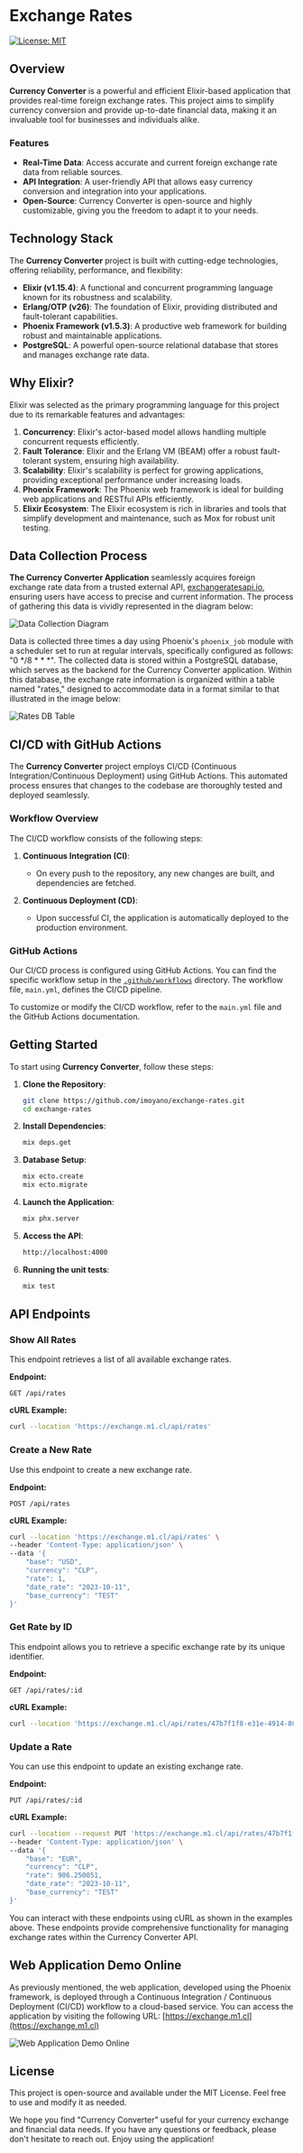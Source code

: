# Exchange Rates

[![License: MIT](https://img.shields.io/badge/License-MIT-yellow.svg)](https://opensource.org/licenses/MIT)

## Overview

**Currency Converter** is a powerful and efficient Elixir-based application that provides real-time foreign exchange rates. This project aims to simplify currency conversion and provide up-to-date financial data, making it an invaluable tool for businesses and individuals alike.

### Features

- **Real-Time Data**: Access accurate and current foreign exchange rate data from reliable sources.
- **API Integration**: A user-friendly API that allows easy currency conversion and integration into your applications.
- **Open-Source**: Currency Converter is open-source and highly customizable, giving you the freedom to adapt it to your needs.

## Technology Stack

The **Currency Converter** project is built with cutting-edge technologies, offering reliability, performance, and flexibility:

- **Elixir (v1.15.4)**: A functional and concurrent programming language known for its robustness and scalability.
- **Erlang/OTP (v26)**: The foundation of Elixir, providing distributed and fault-tolerant capabilities.
- **Phoenix Framework (v1.5.3)**: A productive web framework for building robust and maintainable applications.
- **PostgreSQL**: A powerful open-source relational database that stores and manages exchange rate data.

## Why Elixir?

Elixir was selected as the primary programming language for this project due to its remarkable features and advantages:

1. **Concurrency**: Elixir's actor-based model allows handling multiple concurrent requests efficiently.
2. **Fault Tolerance**: Elixir and the Erlang VM (BEAM) offer a robust fault-tolerant system, ensuring high availability.
3. **Scalability**: Elixir's scalability is perfect for growing applications, providing exceptional performance under increasing loads.
4. **Phoenix Framework**: The Phoenix web framework is ideal for building web applications and RESTful APIs efficiently.
5. **Elixir Ecosystem**: The Elixir ecosystem is rich in libraries and tools that simplify development and maintenance, such as Mox for robust unit testing.

## Data Collection Process

**The Currency Converter Application** seamlessly acquires foreign exchange rate data from a trusted external API, [exchangeratesapi.io](https://exchangeratesapi.io/), ensuring users have access to precise and current information. The process of gathering this data is vividly represented in the diagram below:

![Data Collection Diagram](https://exchange.m1.cl/images/currency_converter.png)

Data is collected three times a day using Phoenix's `phoenix_job` module with a scheduler set to run at regular intervals, specifically configured as follows: "0 */8 * * *". The collected data is stored within a PostgreSQL database, which serves as the backend for the Currency Converter application. Within this database, the exchange rate information is organized within a table named "rates," designed to accommodate data in a format similar to that illustrated in the image below:

![Rates DB Table](https://exchange.m1.cl/images/rates_table.jpg)

## CI/CD with GitHub Actions

The **Currency Converter** project employs CI/CD (Continuous Integration/Continuous Deployment) using GitHub Actions. This automated process ensures that changes to the codebase are thoroughly tested and deployed seamlessly.

### Workflow Overview

The CI/CD workflow consists of the following steps:

1. **Continuous Integration (CI)**:
   - On every push to the repository, any new changes are built, and dependencies are fetched.

2. **Continuous Deployment (CD)**:
   - Upon successful CI, the application is automatically deployed to the production environment.

### GitHub Actions

Our CI/CD process is configured using GitHub Actions. You can find the specific workflow setup in the [`.github/workflows`](.github/workflows) directory. The workflow file, `main.yml`, defines the CI/CD pipeline.

To customize or modify the CI/CD workflow, refer to the `main.yml` file and the GitHub Actions documentation.

## Getting Started

To start using **Currency Converter**, follow these steps:

1. **Clone the Repository**:
   ```bash
   git clone https://github.com/imoyano/exchange-rates.git
   cd exchange-rates
   ```

2. **Install Dependencies**:
   ```bash
   mix deps.get
   ```

3. **Database Setup**:
   ```bash
   mix ecto.create
   mix ecto.migrate
   ```
   
4. **Launch the Application**:
   ```bash
   mix phx.server
   ```

5. **Access the API**:
   ```bash
   http://localhost:4000
   ```

6. **Running the unit tests**:
   ```bash
   mix test
   ```

## API Endpoints

### Show All Rates

This endpoint retrieves a list of all available exchange rates.

**Endpoint:**
```http
GET /api/rates
```

**cURL Example:**
```bash
curl --location 'https://exchange.m1.cl/api/rates'
```

### Create a New Rate

Use this endpoint to create a new exchange rate.

**Endpoint:**
```http
POST /api/rates
```

**cURL Example:**
```bash
curl --location 'https://exchange.m1.cl/api/rates' \
--header 'Content-Type: application/json' \
--data '{
    "base": "USD",
    "currency": "CLP",
    "rate": 1,
    "date_rate": "2023-10-11",
    "base_currency": "TEST"
}'
```

### Get Rate by ID

This endpoint allows you to retrieve a specific exchange rate by its unique identifier.

**Endpoint:**
```http
GET /api/rates/:id
```

**cURL Example:**
```bash
curl --location 'https://exchange.m1.cl/api/rates/47b7f1f8-e31e-4914-80d0-8bd917de88ae'
```

### Update a Rate

You can use this endpoint to update an existing exchange rate.

**Endpoint:**
```http
PUT /api/rates/:id
```

**cURL Example:**
```bash
curl --location --request PUT 'https://exchange.m1.cl/api/rates/47b7f1f8-e31e-4914-80d0-8bd917de88ae' \
--header 'Content-Type: application/json' \
--data '{
    "base": "EUR",
    "currency": "CLP",
    "rate": 986.250051,
    "date_rate": "2023-10-11",
    "base_currency": "TEST"
}'
```

You can interact with these endpoints using cURL as shown in the examples above. These endpoints provide comprehensive functionality for managing exchange rates within the Currency Converter API.

## Web Application Demo Online

As previously mentioned, the web application, developed using the Phoenix framework, is deployed through a Continuous Integration / Continuous Deployment (CI/CD) workflow to a cloud-based service. You can access the application by visiting the following URL: [https://exchange.m1.cl](https://exchange.m1.cl)

![Web Application Demo Online](https://exchange.m1.cl/images/demo.jpg)

## License
This project is open-source and available under the MIT License. Feel free to use and modify it as needed.

We hope you find "Currency Converter" useful for your currency exchange and financial data needs. If you have any questions or feedback, please don't hesitate to reach out. Enjoy using the application!